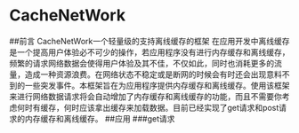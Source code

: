 # CacheNetWork
##前言
CacheNetWork一个轻量级的支持离线缓存的框架
在应用开发中离线缓存是一个提高用户体验必不可少的操作，若应用程序没有进行内存缓存和离线缓存，频繁的请求网络数据会使得用户体验及其不佳，不仅如此，同时也消耗更多的流量，造成一种资源浪费。在网络状态不稳定或是断网的时候会有时还会出现意料不到的一些突发事件。本框架旨在为应用程序提供内存缓存和离线缓存。使用该框架来进行网络数据请求将会自动增加了内存缓存和离线缓存的功能，而且不需要你考虑何时有缓存，何时应该拿出缓存来加载数据。目前已经实现了get请求和post请求的内存缓存和离线缓存。
##应用
###get请求
